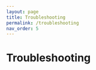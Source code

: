 ```yaml
---
layout: page
title: Troubleshooting
permalink: /troubleshooting
nav_order: 5
---
```


# Troubleshooting
